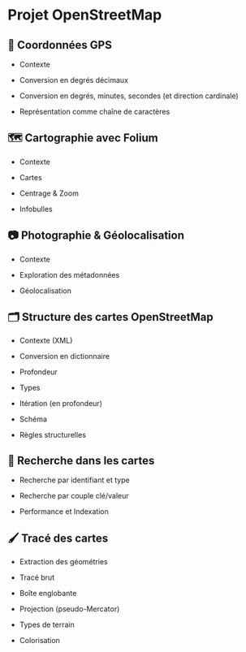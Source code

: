 Projet OpenStreetMap
================================================================================

📍 Coordonnées GPS
--------------------------------------------------------------------------------

  - Contexte

  - Conversion en degrés décimaux

  - Conversion en degrés, minutes, secondes (et direction cardinale)

  - Représentation comme chaîne de caractères


🗺️ Cartographie avec Folium
--------------------------------------------------------------------------------

  - Contexte

  - Cartes

  - Centrage & Zoom

  - Infobulles


📷 Photographie & Géolocalisation
--------------------------------------------------------------------------------

  - Contexte

  - Exploration des métadonnées

  - Géolocalisation


🗂️ Structure des cartes OpenStreetMap
--------------------------------------------------------------------------------

  - Contexte (XML)

  - Conversion en dictionnaire

  - Profondeur

  - Types

  - Itération (en profondeur)

  - Schéma

  - Règles structurelles


🔎 Recherche dans les cartes
--------------------------------------------------------------------------------

  - Recherche par identifiant et type

  - Recherche par couple clé/valeur

  - Performance et Indexation


🖌️ Tracé des cartes
--------------------------------------------------------------------------------

  - Extraction des géométries

  - Tracé brut

  - Boîte englobante

  - Projection (pseudo-Mercator)

  - Types de terrain

  - Colorisation